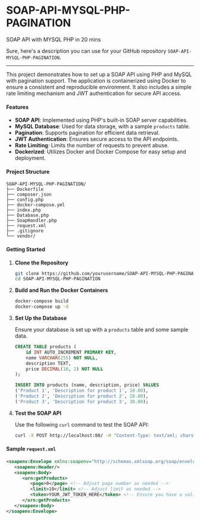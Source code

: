 # SOAP-API-MYSQL-PHP-PAGINATION
SOAP API with MYSQL PHP in 20 mins

Sure, here's a description you can use for your GitHub repository `SOAP-API-MYSQL-PHP-PAGINATION`.

---

This project demonstrates how to set up a SOAP API using PHP and MySQL with pagination support. The application is containerized using Docker to ensure a consistent and reproducible environment. It also includes a simple rate limiting mechanism and JWT authentication for secure API access.

#### Features

- **SOAP API**: Implemented using PHP's built-in SOAP server capabilities.
- **MySQL Database**: Used for data storage, with a sample `products` table.
- **Pagination**: Supports pagination for efficient data retrieval.
- **JWT Authentication**: Ensures secure access to the API endpoints.
- **Rate Limiting**: Limits the number of requests to prevent abuse.
- **Dockerized**: Utilizes Docker and Docker Compose for easy setup and deployment.

#### Project Structure

```
SOAP-API-MYSQL-PHP-PAGINATION/
├── Dockerfile
├── composer.json
├── config.php
├── docker-compose.yml
├── index.php
├── Database.php
├── SoapHandler.php
├── request.xml
├── .gitignore
└── vendor/
```

#### Getting Started

1. **Clone the Repository**

   ```sh
   git clone https://github.com/yourusername/SOAP-API-MYSQL-PHP-PAGINATION.git
   cd SOAP-API-MYSQL-PHP-PAGINATION
   ```

2. **Build and Run the Docker Containers**

   ```sh
   docker-compose build
   docker-compose up -d
   ```

3. **Set Up the Database**

   Ensure your database is set up with a `products` table and some sample data.

   ```sql
   CREATE TABLE products (
       id INT AUTO_INCREMENT PRIMARY KEY,
       name VARCHAR(255) NOT NULL,
       description TEXT,
       price DECIMAL(10, 2) NOT NULL
   );

   INSERT INTO products (name, description, price) VALUES
   ('Product 1', 'Description for product 1', 10.00),
   ('Product 2', 'Description for product 2', 20.00),
   ('Product 3', 'Description for product 3', 30.00);
   ```

4. **Test the SOAP API**

   Use the following `curl` command to test the SOAP API:

   ```sh
   curl -X POST http://localhost:80/ -H "Content-Type: text/xml; charset=utf-8" -H "SOAPAction: urn:example:products#getProducts" -d @request.xml
   ```

#### Sample `request.xml`

```xml
<soapenv:Envelope xmlns:soapenv="http://schemas.xmlsoap.org/soap/envelope/" xmlns:urn="urn:example:products">
   <soapenv:Header/>
   <soapenv:Body>
      <urn:getProducts>
         <page>0</page> <!-- Adjust page number as needed -->
         <limit>10</limit> <!-- Adjust limit as needed -->
         <token>YOUR_JWT_TOKEN_HERE</token> <!-- Ensure you have a valid JWT token if needed -->
      </urn:getProducts>
   </soapenv:Body>
</soapenv:Envelope>
```

